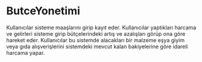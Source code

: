 # ButceYonetimi

Kullanıcılar sisteme maaşlarını girip kayıt eder.
Kullanıcılar yaptıkları harcama ve gelirleri sisteme girip bütçelerindeki artış ve azalışları görüp ona göre hareket eder.
Kullanıcılar bu sistemde alacakları bir malzeme eşya giyim veya gıda alışverişlerini sistemdeki mevcut kalan bakiyelerine göre idareli harcama yapar.
